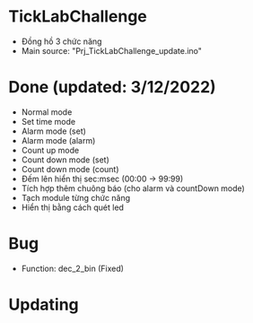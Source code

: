 # TickLabChallenge
* Đồng hồ 3 chức năng
* Main source: "Prj_TickLabChallenge_update.ino"
# Done (updated: 3/12/2022)
 - Normal mode 				                 	
 - Set time mode 				               
 - Alarm mode (set)			               
 - Alarm mode (alarm)			             
 - Count up mode 
 - Count down mode (set)
 - Count down mode (count)	
 - Đếm lên hiển thị sec:msec (00:00 -> 99:99)
 - Tích hợp thêm chuông báo (cho alarm và countDown mode) 
 - Tạch module từng chức năng
 - Hiển thị bằng cách quét led
# Bug
 - Function: dec_2_bin (Fixed)
# Updating
 
